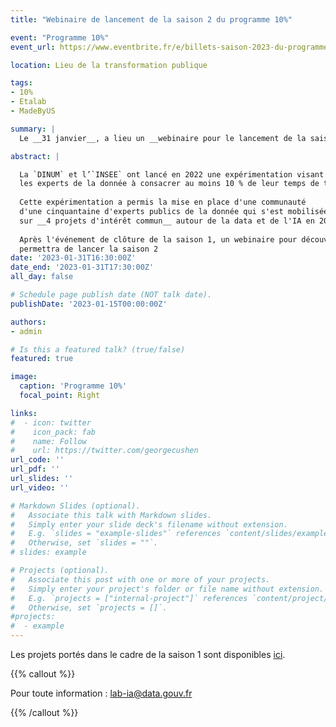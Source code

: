 ```yaml
---
title: "Webinaire de lancement de la saison 2 du programme 10%"

event: "Programme 10%"
event_url: https://www.eventbrite.fr/e/billets-saison-2023-du-programme-10-webinaire-dinformation-520302437597

location: Lieu de la transformation publique

tags:
- 10%
- Etalab
- MadeByUS

summary: |
  Le __31 janvier__, a lieu un __webinaire pour le lancement de la saison 2 du programme 10%__.

abstract: |

  La `DINUM` et l’`INSEE` ont lancé en 2022 une expérimentation visant à encourager
  les experts de la donnée à consacrer au moins 10 % de leur temps de travail à des projets d’intérêt partagé à une échelle interministérielle.
  
  Cette expérimentation a permis la mise en place d'une communauté
  d'une cinquantaine d'experts publics de la donnée qui s'est mobilisée
  sur __4 projets d'intérêt commun__ autour de la data et de l'IA en 2022.
  
  Après l'événement de clôture de la saison 1, un webinaire pour découvrir le programme
  permettra de lancer la saison 2
date: '2023-01-31T16:30:00Z'
date_end: '2023-01-31T17:30:00Z'
all_day: false

# Schedule page publish date (NOT talk date).
publishDate: '2023-01-15T00:00:00Z'

authors:
- admin

# Is this a featured talk? (true/false)
featured: true

image:
  caption: 'Programme 10%'
  focal_point: Right

links:
#  - icon: twitter
#    icon_pack: fab
#    name: Follow
#    url: https://twitter.com/georgecushen
url_code: ''
url_pdf: ''
url_slides: ''
url_video: ''

# Markdown Slides (optional).
#   Associate this talk with Markdown slides.
#   Simply enter your slide deck's filename without extension.
#   E.g. `slides = "example-slides"` references `content/slides/example-slides.md`.
#   Otherwise, set `slides = ""`.
# slides: example

# Projects (optional).
#   Associate this post with one or more of your projects.
#   Simply enter your project's folder or file name without extension.
#   E.g. `projects = ["internal-project"]` references `content/project/deep-learning/index.md`.
#   Otherwise, set `projects = []`.
#projects:
#  - example
---
```


Les projets portés dans le
cadre de la saison 1 sont
disponibles [ici](https://10pourcent.etalab.studio/projets/).

{{% callout %}}

Pour toute information : <lab-ia@data.gouv.fr>

{{% /callout %}}

